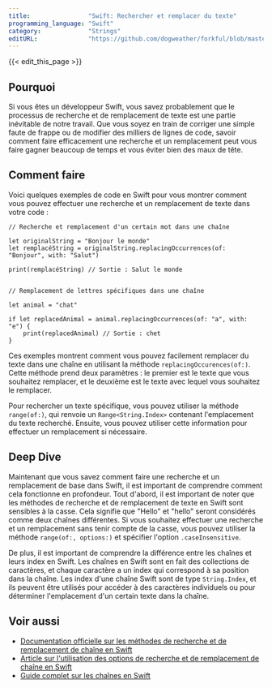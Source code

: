 ```yaml
---
title:                "Swift: Rechercher et remplacer du texte"
programming_language: "Swift"
category:             "Strings"
editURL:              "https://github.com/dogweather/forkful/blob/master/content/fr/swift/searching-and-replacing-text.md"
---
```


{{< edit_this_page >}}

## Pourquoi

Si vous êtes un développeur Swift, vous savez probablement que le processus de recherche et de remplacement de texte est une partie inévitable de notre travail. Que vous soyez en train de corriger une simple faute de frappe ou de modifier des milliers de lignes de code, savoir comment faire efficacement une recherche et un remplacement peut vous faire gagner beaucoup de temps et vous éviter bien des maux de tête.

## Comment faire

Voici quelques exemples de code en Swift pour vous montrer comment vous pouvez effectuer une recherche et un remplacement de texte dans votre code :

```
// Recherche et remplacement d'un certain mot dans une chaîne

let originalString = "Bonjour le monde"
let remplacéString = originalString.replacingOccurrences(of: "Bonjour", with: "Salut")

print(remplacéString) // Sortie : Salut le monde


// Remplacement de lettres spécifiques dans une chaîne

let animal = "chat"

if let replacedAnimal = animal.replacingOccurrences(of: "a", with: "e") {
    print(replacedAnimal) // Sortie : chet
}

```

Ces exemples montrent comment vous pouvez facilement remplacer du texte dans une chaîne en utilisant la méthode `replacingOccurences(of:)`. Cette méthode prend deux paramètres : le premier est le texte que vous souhaitez remplacer, et le deuxième est le texte avec lequel vous souhaitez le remplacer.

Pour rechercher un texte spécifique, vous pouvez utiliser la méthode `range(of:)`, qui renvoie un `Range<String.Index>` contenant l'emplacement du texte recherché. Ensuite, vous pouvez utiliser cette information pour effectuer un remplacement si nécessaire.

## Deep Dive

Maintenant que vous savez comment faire une recherche et un remplacement de base dans Swift, il est important de comprendre comment cela fonctionne en profondeur. Tout d'abord, il est important de noter que les méthodes de recherche et de remplacement de texte en Swift sont sensibles à la casse. Cela signifie que "Hello" et "hello" seront considérés comme deux chaînes différentes. Si vous souhaitez effectuer une recherche et un remplacement sans tenir compte de la casse, vous pouvez utiliser la méthode `range(of:, options:)` et spécifier l'option `.caseInsensitive`.

De plus, il est important de comprendre la différence entre les chaînes et leurs index en Swift. Les chaînes en Swift sont en fait des collections de caractères, et chaque caractère a un index qui correspond à sa position dans la chaîne. Les index d'une chaîne Swift sont de type `String.Index`, et ils peuvent être utilisés pour accéder à des caractères individuels ou pour déterminer l'emplacement d'un certain texte dans la chaîne.

## Voir aussi

- [Documentation officielle sur les méthodes de recherche et de remplacement de chaîne en Swift](https://developer.apple.com/documentation/foundation/nsstring/1411943-replacingoccurrences)
- [Article sur l'utilisation des options de recherche et de remplacement de chaîne en Swift](https://www.hackingwithswift.com/example-code/strings/how-to-use-regular-expressions-to-find-and-replace-text)
- [Guide complet sur les chaînes en Swift](https://www.swiftbysundell.com/posts/strings-in-swift-4)